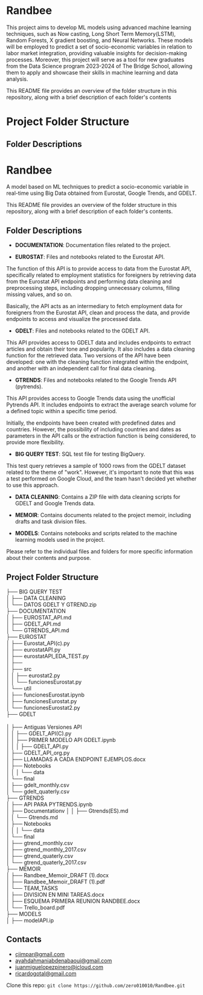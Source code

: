 # Randbee
This project aims to develop ML models using advanced machine learning techniques, such as Now casting, Long Short Term Memory(LSTM), Random Forests, X gradient boosting, and Neural Networks. These models will be employed to predict a set of socio-economic variables in relation to labor market integration, providing valuable insights for decision-making processes. Moreover, this project will serve as a tool for new graduates from the Data Science program 2023-2024 of The Bridge School, allowing them to apply and showcase their skills in machine learning and data analysis.
 

This README file provides an overview of the folder structure in this repository, along with a brief description of each folder's contents

# Project Folder Structure


## Folder Descriptions<br>

# Randbee

A model based on ML techniques to predict a socio-economic variable in real-time using Big Data obtained from Eurostat, Google Trends, and GDELT.

This README file provides an overview of the folder structure in this repository, along with a brief description of each folder's contents.

## Folder Descriptions

- **DOCUMENTATION**: Documentation files related to the project.

- **EUROSTAT**: Files and notebooks related to the Eurostat API.

The function of this API is to provide access to data from the Eurostat API, specifically related to employment statistics for foreigners by retrieving data from the Eurostat API endpoints and performing data cleaning and preprocessing steps, including dropping unnecessary columns, filling missing values, and so on.

Basically, the API acts as an intermediary to fetch employment data for foreigners from the Eurostat API, clean and process the data, and provide endpoints to access and visualize the processed data.

- **GDELT**: Files and notebooks related to the GDELT API.

This API provides access to GDELT data and includes endpoints to extract articles and obtain their tone and popularity. It also includes a data cleaning function for the retrieved data. Two versions of the API have been developed: one with the cleaning function integrated within the endpoint, and another with an independent call for final data cleaning.

- **GTRENDS**: Files and notebooks related to the Google Trends API (pytrends).

This API provides access to Google Trends data using the unofficial Pytrends API. It includes endpoints to extract the average search volume for a defined topic within a specific time period.

Initially, the endpoints have been created with predefined dates and countries. However, the possibility of including countries and dates as parameters in the API calls or the extraction function is being considered, to provide more flexibility.

- **BIG QUERY TEST**: SQL test file for testing BigQuery.

This test query retrieves a sample of 1000 rows from the GDELT dataset related to the theme of "work". However, it's important to note that this was a test performed on Google Cloud, and the team hasn't decided yet whether to use this approach.

- **DATA CLEANING**: Contains a ZIP file with data cleaning scripts for GDELT and Google Trends data.

- **MEMOIR**: Contains documents related to the project memoir, including drafts and task division files.

- **MODELS**: Contains notebooks and scripts related to the machine learning models used in the project.

Please refer to the individual files and folders for more specific information about their contents and purpose.

## Project Folder Structure
├── BIG QUERY TEST<br>
│
├── DATA CLEANING<br>
│ └── DATOS GDELT Y GTREND.zip<br>
├── DOCUMENTATION<br>
│ ├── EUROSTAT_API.md<br>
│ ├── GDELT_API.md<br>
│ └── GTRENDS_API.md<br>
├── EUROSTAT<br>
│ ├── Eurostat_API(c).py<br>
│ ├── eurostatAPI.py<br>
│ ├── eurostatAPI_EDA_TEST.py<br>
│ ├──<br>
│ ├── src<br>
│ │ ├── eurostat2.py<br>
│ │ └── funcionesEurostat.py<br>
│ └── util<br>
│ ├── funcionesEurostat.ipynb<br>
│ ├── funcionesEurostat.py<br>
│ └── funcionesEurostat2.py<br>
├── GDELT<br><br>
│ ├── Antiguas Versiones API<br>
│ │ ├── GDELT_API(C).py<br>
│ │ ├── PRIMER MODELO API GDELT.ipynb<br>
│ │
│ ├── GDELT_API.py<br>
│ ├── GDELT_API_org.py<br>
│ ├── LLAMADAS A CADA ENDPOINT EJEMPLOS.docx<br>
│ ├── Notebooks<br>
│ │
│ └── data<br>
│ └── final<br>
│ ├── gdelt_monthly.csv<br>
│ └── gdelt_quaterly.csv<br>
├── GTRENDS<br>
│ ├── API PARA PYTRENDS.ipynb<br>
│ ├── Documentationv
│ │ ├── Gtrends(ES).md<br>
│ │ └── Gtrends.md<br>
│ ├── Notebooks<br>
│ │
│ └── data<br>
│ └── final<br>
│ ├── gtrend_monthly.csv<br>
│ ├── gtrend_monthly_2017.csv<br>
│ ├── gtrend_quaterly.csv<br>
│ └── gtrend_quaterly_2017.csv<br>
├── MEMOIR<br>
│ ├── Randbee_Memoir_DRAFT (1).docx<br>
│ ├── Randbee_Memoir_DRAFT (1).pdf<br>
│ └── TEAM_TASKS<br>
│ ├── DIVISION EN MINI TAREAS.docx<br>
│ ├── ESQUEMA PRIMERA REUNION RANDBEE.docx<br>
│ └── Trello_board.pdf<br>
├── MODELS<br>
│ ├── modelAPI.ip<br>


## Contacts<br>

- cjimpar@gmail.com<br>
- ayahdahmaniabdenabaoui@gmail.com
- juanmiguelopezpinero@icloud.com<br>
- ricardogotal@gmail.com<br>


Clone this repo: `git clone https://github.com/zero010010/Randbee.git`<br>










